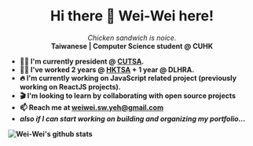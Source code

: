 <h1 align="center">Hi there 👋 Wei-Wei here!</h1>

<p align="center">
    <i>Chicken sandwich is noice.</i>
    <br/>
    <b>Taiwanese | Computer Science student @ CUHK<b/>
</p>

- 🐱‍🏍 I'm currently president @ **[CUTSA](https://www.cutsa.com.tw)**.
- 🐱‍👤 I've worked 2 years @ **[HKTSA](https://www.hktaiwanese.com/)** + 1 year @ **DLHRA**.
- 🔥 I'm currently working on **JavaScript related project** (previously working on **ReactJS projects**).
- 🎬 I'm looking to learn by collaborating with open source projects
- 📫  Reach me at weiwei.sw.yeh@gmail.com
- _also if I can start working on building and organizing my portfolio..._

![Wei-Wei's github stats](https://github-readme-stats.vercel.app/api?username=the3dsandwich)